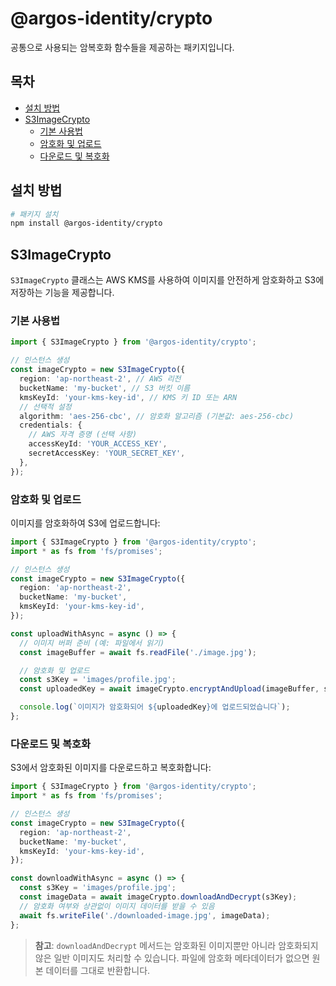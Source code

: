 # @argos-identity/crypto

공통으로 사용되는 암복호화 함수들을 제공하는 패키지입니다.

## 목차

- [설치 방법](#설치-방법)
- [S3ImageCrypto](#s3imagecrypto)
  - [기본 사용법](#기본-사용법)
  - [암호화 및 업로드](#암호화-및-업로드)
  - [다운로드 및 복호화](#다운로드-및-복호화)

## 설치 방법

```bash
# 패키지 설치
npm install @argos-identity/crypto
```

## S3ImageCrypto

`S3ImageCrypto` 클래스는 AWS KMS를 사용하여 이미지를 안전하게 암호화하고 S3에 저장하는 기능을 제공합니다.

### 기본 사용법

```typescript
import { S3ImageCrypto } from '@argos-identity/crypto';

// 인스턴스 생성
const imageCrypto = new S3ImageCrypto({
  region: 'ap-northeast-2', // AWS 리전
  bucketName: 'my-bucket', // S3 버킷 이름
  kmsKeyId: 'your-kms-key-id', // KMS 키 ID 또는 ARN
  // 선택적 설정
  algorithm: 'aes-256-cbc', // 암호화 알고리즘 (기본값: aes-256-cbc)
  credentials: {
    // AWS 자격 증명 (선택 사항)
    accessKeyId: 'YOUR_ACCESS_KEY',
    secretAccessKey: 'YOUR_SECRET_KEY',
  },
});
```

### 암호화 및 업로드

이미지를 암호화하여 S3에 업로드합니다:

```typescript
import { S3ImageCrypto } from '@argos-identity/crypto';
import * as fs from 'fs/promises';

// 인스턴스 생성
const imageCrypto = new S3ImageCrypto({
  region: 'ap-northeast-2',
  bucketName: 'my-bucket',
  kmsKeyId: 'your-kms-key-id',
});

const uploadWithAsync = async () => {
  // 이미지 버퍼 준비 (예: 파일에서 읽기)
  const imageBuffer = await fs.readFile('./image.jpg');

  // 암호화 및 업로드
  const s3Key = 'images/profile.jpg';
  const uploadedKey = await imageCrypto.encryptAndUpload(imageBuffer, s3Key);

  console.log(`이미지가 암호화되어 ${uploadedKey}에 업로드되었습니다`);
};
```

### 다운로드 및 복호화

S3에서 암호화된 이미지를 다운로드하고 복호화합니다:

```typescript
import { S3ImageCrypto } from '@argos-identity/crypto';
import * as fs from 'fs/promises';

// 인스턴스 생성
const imageCrypto = new S3ImageCrypto({
  region: 'ap-northeast-2',
  bucketName: 'my-bucket',
  kmsKeyId: 'your-kms-key-id',
});

const downloadWithAsync = async () => {
  const s3Key = 'images/profile.jpg';
  const imageData = await imageCrypto.downloadAndDecrypt(s3Key);
  // 암호화 여부와 상관없이 이미지 데이터를 받을 수 있음
  await fs.writeFile('./downloaded-image.jpg', imageData);
};
```

> **참고**: `downloadAndDecrypt` 메서드는 암호화된 이미지뿐만 아니라 암호화되지 않은 일반 이미지도 처리할 수 있습니다. 파일에 암호화 메타데이터가 없으면 원본 데이터를 그대로 반환합니다.
